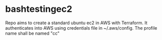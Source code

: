 # bashtestingec2
Repo aims to create a standard ubuntu ec2 in AWS with Terraform.
It authenticates into AWS using credentials file in ~/.aws/config. The profile name shall be named "cc"


